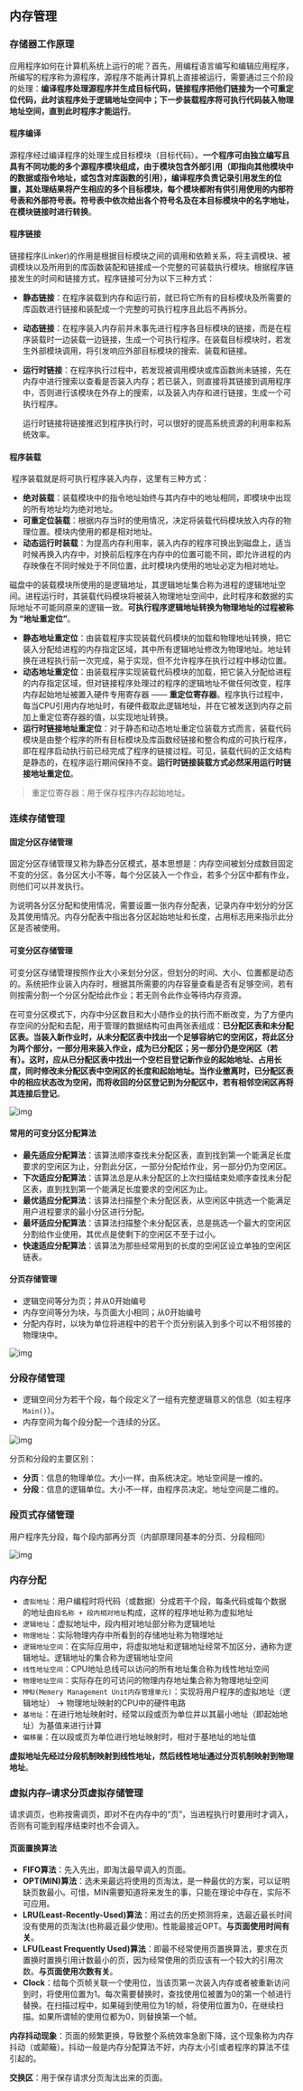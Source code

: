 ## 内存管理

### 存储器工作原理

​	应用程序如何在计算机系统上运行的呢？首先，用编程语言编写和编辑应用程序，所编写的程序称为源程序，源程序不能再计算机上直接被运行，需要通过三个阶段的处理：**编译程序处理源程序并生成目标代码，链接程序把他们链接为一个可重定位代码，此时该程序处于逻辑地址空间中；下一步装载程序将可执行代码装入物理地址空间，直到此时程序才能运行**。

#### 程序编译

​	源程序经过编译程序的处理生成目标模块（目标代码）。**一个程序可由独立编写且具有不同功能的多个源程序模块组成，由于模块包含外部引用（即指向其他模块中的数据或指令地址，或包含对库函数的引用），编译程序负责记录引用发生的位置，其处理结果将产生相应的多个目标模块，每个模块都附有供引用使用的内部符号表和外部符号表。符号表中依次给出各个符号名及在本目标模块中的名字地址，在模块链接时进行转换**。

#### 程序链接

​	链接程序(Linker)的作用是根据目标模块之间的调用和依赖关系，将主调模块、被调模块以及所用到的库函数装配和链接成一个完整的可装载执行模块。根据程序链接发生的时间和链接方式，程序链接可分为以下三种方式：

- **静态链接**：在程序装载到内存和运行前，就已将它所有的目标模块及所需要的库函数进行链接和装配成一个完整的可执行程序且此后不再拆分。

- **动态链接**：在程序装入内存前并未事先进行程序各目标模块的链接，而是在程序装载时一边装载一边链接，生成一个可执行程序。在装载目标模块时，若发生外部模块调用，将引发响应外部目标模块的搜索、装载和链接。

- **运行时链接**：在程序执行过程中，若发现被调用模块或库函数尚未链接，先在内存中进行搜索以查看是否装入内存；若已装入，则直接将其链接到调用程序中，否则进行该模块在外存上的搜索，以及装入内存和进行链接，生成一个可执行程序。

  运行时链接将链接推迟到程序执行时，可以很好的提高系统资源的利用率和系统效率。

#### 程序装载

​	程序装载就是将可执行程序装入内存，这里有三种方式：

- **绝对装载**：装载模块中的指令地址始终与其内存中的地址相同，即模块中出现的所有地址均为绝对地址。
- **可重定位装载**：根据内存当时的使用情况，决定将装载代码模块放入内存的物理位置。模块内使用的都是相对地址。
- **动态运行时装载**：为提高内存利用率，装入内存的程序可换出到磁盘上，适当时候再换入内存中，对换前后程序在内存中的位置可能不同，即允许进程的内存映像在不同时候处于不同位置，此时模块内使用的地址必定为相对地址。

​    磁盘中的装载模块所使用的是逻辑地址，其逻辑地址集合称为进程的逻辑地址空间。进程运行时，其装载代码模块将被装入物理地址空间中，此时程序和数据的实际地址不可能同原来的逻辑一致。**可执行程序逻辑地址转换为物理地址的过程被称为 “地址重定位”**。

- **静态地址重定位**：由装载程序实现装载代码模块的加载和物理地址转换，把它装入分配给进程的内存指定区域，其中所有逻辑地址修改为物理地址。地址转换在进程执行前一次完成，易于实现，但不允许程序在执行过程中移动位置。
- **动态地址重定位**：由装载程序实现装载代码模块的加载，把它装入分配给进程的内存指定区域，但对链接程序处理过的程序的逻辑地址不做任何改变，程序内存起始地址被置入硬件专用寄存器 —— **重定位寄存器**。程序执行过程中，每当CPU引用内存地址时，有硬件截取此逻辑地址，并在它被发送到内存之前加上重定位寄存器的值，以实现地址转换。
- **运行时链接地址重定位**：对于静态和动态地址重定位装载方式而言，装载代码模块是由整个程序的所有目标模块及库函数经链接和整合构成的可执行程序，即在程序启动执行前已经完成了程序的链接过程。可见，装载代码的正文结构是静态的，在程序运行期间保持不变。**运行时链接装载方式必然采用运行时链接地址重定位**。

> 重定位寄存器：用于保存程序内存起始地址。



### 连续存储管理

#### 固定分区存储管理

固定分区存储管理又称为静态分区模式，基本思想是：内存空间被划分成数目固定不变的分区，各分区大小不等，每个分区装入一个作业，若多个分区中都有作业，则他们可以并发执行。

为说明各分区分配和使用情况，需要设置一张内存分配表，记录内存中划分的分区及其使用情况。内存分配表中指出各分区起始地址和长度，占用标志用来指示此分区是否被使用。

#### 可变分区存储管理

可变分区存储管理按照作业大小来划分分区，但划分的时间、大小、位置都是动态的。系统把作业装入内存时，根据其所需要的内存容量查看是否有足够空间，若有则按需分割一个分区分配给此作业；若无则令此作业等待内存资源。

在可变分区模式下，内存中分区数目和大小随作业的执行而不断改变，为了方便内存空间的分配和去配，用于管理的数据结构可由两张表组成：**已分配区表和未分配区表。当装入新作业时，从未分配区表中找出一个足够容纳它的空闲区，将此区分为两个部分，一部分用来装入作业，成为已分配区；另一部分仍是空闲区（若有）。这时，应从已分配区表中找出一个空栏目登记新作业的起始地址、占用长度，同时修改未分配区表中空闲区的长度和起始地址。当作业撤离时，已分配区表中的相应状态改为空闲，而将收回的分区登记到为分配区中，若有相邻空闲区再将其连接后登记**。

![img](../image/memory_1.png)

#### 常用的可变分区分配算法

- **最先适应分配算法**：该算法顺序查找未分配区表，直到找到第一个能满足长度要求的空闲区为止，分割此分区，一部分分配给作业，另一部分仍为空闲区。
- **下次适应分配算法**：该算法总是从未分配区的上次扫描结束处顺序查找未分配区表，直到找到第一个能满足长度要求的空闲区为止。
- **最优适应分配算法**：该算法扫描整个未分配区表，从空闲区中挑选一个能满足用户进程要求的最小分区进行分配。
- **最坏适应分配算法**：该算法扫描整个未分配区表，总是挑选一个最大的空闲区分割给作业使用，其优点是使剩下的空闲区不至于过小。
- **快速适应分配算法**：该算法为那些经常用到的长度的空闲区设立单独的空闲区链表。

#### 分页存储管理

- 逻辑空间等分为页；并从0开始编号
- 内存空间等分为块，与页面大小相同；从0开始编号
- 分配内存时，以块为单位将进程中的若干个页分别装入到多个可以不相邻接的物理块中。

![img](https://hadyang.github.io/interview/docs/basic/os/memory/images/page.png)

### 分段存储管理

- 逻辑空间分为若干个段，每个段定义了一组有完整逻辑意义的信息（如主程序`Main()`）。
- 内存空间为每个段分配一个连续的分区。

![img](../image/segment.png)

分页和分段的主要区别：

- **分页**：信息的物理单位。大小一样，由系统决定。地址空间是一维的。
- **分段**：信息的逻辑单位。大小不一样，由程序员决定。地址空间是二维的。

### 段页式存储管理

用户程序先分段，每个段内部再分页（内部原理同基本的分页、分段相同）

![img](../image/segment-page.png)

### 内存分配

- `虚拟地址`：用户编程时将代码（或数据）分成若干个段，每条代码或每个数据的地址由`段名称 + 段内相对地址`构成，这样的程序地址称为虚拟地址
- `逻辑地址`：虚拟地址中，段内相对地址部分称为逻辑地址
- `物理地址`：实际物理内存中所看到的存储地址称为物理地址
- `逻辑地址空间`：在实际应用中，将虚拟地址和逻辑地址经常不加区分，通称为逻辑地址。逻辑地址的集合称为逻辑地址空间
- `线性地址空间`：CPU地址总线可以访问的所有地址集合称为线性地址空间
- `物理地址空间`：实际存在的可访问的物理内存地址集合称为物理地址空间
- `MMU(Memery Management Unit内存管理单元)`：实现将用户程序的虚拟地址（逻辑地址） -> 物理地址映射的CPU中的硬件电路
- `基地址`：在进行地址映射时，经常以段或页为单位并以其最小地址（即起始地址）为基值来进行计算
- `偏移量`：在以段或页为单位进行地址映射时，相对于基地址的地址值

**虚拟地址先经过分段机制映射到线性地址，然后线性地址通过分页机制映射到物理地址**。

### 虚拟内存–请求分页虚拟存储管理

请求调页，也称按需调页，即对不在内存中的“页”，当进程执行时要用时才调入，否则有可能到程序结束时也不会调入。

#### 页面置换算法

- **FIFO算法**：先入先出，即淘汰最早调入的页面。
- **OPT(MIN)算法**：选未来最远将使用的页淘汰，是一种最优的方案，可以证明缺页数最小。可惜，MIN需要知道将来发生的事，只能在理论中存在，实际不可应用。
- **LRU(Least-Recently-Used)算法**：用过去的历史预测将来，选最近最长时间没有使用的页淘汰(也称最近最少使用)。性能最接近OPT。**与页面使用时间有关**。
- **LFU(Least Frequently Used)算法**：即最不经常使用页置换算法，要求在页置换时置换引用计数最小的页，因为经常使用的页应该有一个较大的引用次数。**与页面使用次数有关**。
- **Clock**：给每个页帧关联一个使用位，当该页第一次装入内存或者被重新访问到时，将使用位置为1。每次需要替换时，查找使用位被置为0的第一个帧进行替换。在扫描过程中，如果碰到使用位为1的帧，将使用位置为0，在继续扫描。如果所谓帧的使用位都为0，则替换第一个帧。

**内存抖动现象**：页面的频繁更换，导致整个系统效率急剧下降，这个现象称为内存抖动（或颠簸）。抖动一般是内存分配算法不好，内存太小引或者程序的算法不佳引起的。

**交换区**：用于保存请求分页淘汰出来的页面。